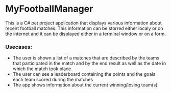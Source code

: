 # MyFootballManager
This is a C# pet project application that displays various information about recent football matches. This information can be storred either localy or on the internet and it can be displayed either in a terminal window or on a form.

### Usecases: 
- The user is shown a list of a matches that are described by the teams that participated in the match and by the end result as well as the date in which the match took place
- The user can see a leaderboard containing the points and the goals each team scored during the matches
- The app shows information about the current winning/losing team(s)

